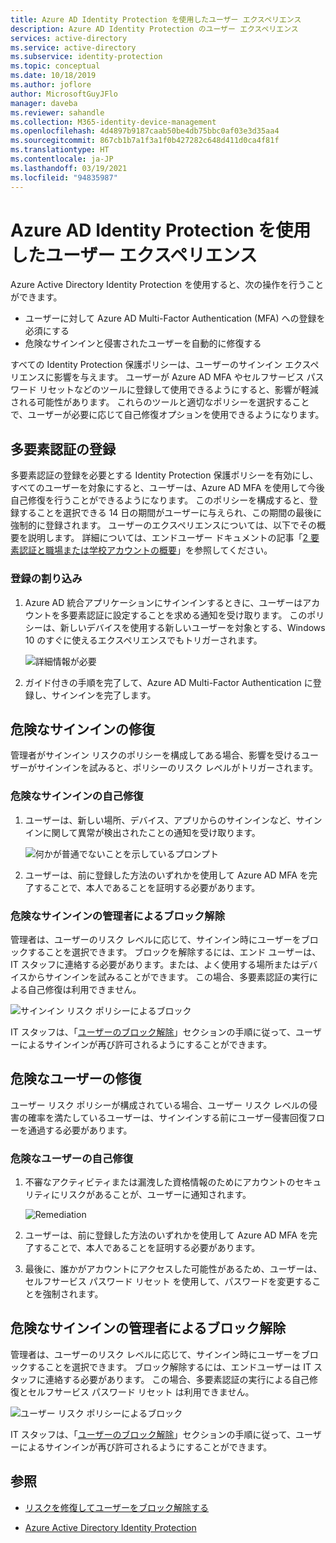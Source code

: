 ```yaml
---
title: Azure AD Identity Protection を使用したユーザー エクスペリエンス
description: Azure AD Identity Protection のユーザー エクスペリエンス
services: active-directory
ms.service: active-directory
ms.subservice: identity-protection
ms.topic: conceptual
ms.date: 10/18/2019
ms.author: joflore
author: MicrosoftGuyJFlo
manager: daveba
ms.reviewer: sahandle
ms.collection: M365-identity-device-management
ms.openlocfilehash: 4d4897b9187caab50be4db75bbc0af03e3d35aa4
ms.sourcegitcommit: 867cb1b7a1f3a1f0b427282c648d411d0ca4f81f
ms.translationtype: HT
ms.contentlocale: ja-JP
ms.lasthandoff: 03/19/2021
ms.locfileid: "94835987"
---
```

# <a name="user-experiences-with-azure-ad-identity-protection"></a>Azure AD Identity Protection を使用したユーザー エクスペリエンス

Azure Active Directory Identity Protection を使用すると、次の操作を行うことができます。

* ユーザーに対して Azure AD Multi-Factor Authentication (MFA) への登録を必須にする
* 危険なサインインと侵害されたユーザーを自動的に修復する

すべての Identity Protection 保護ポリシーは、ユーザーのサインイン エクスペリエンスに影響を与えます。 ユーザーが Azure AD MFA やセルフサービス パスワード リセットなどのツールに登録して使用できるようにすると、影響が軽減される可能性があります。 これらのツールと適切なポリシーを選択することで、ユーザーが必要に応じて自己修復オプションを使用できるようになります。

## <a name="multi-factor-authentication-registration"></a>多要素認証の登録

多要素認証の登録を必要とする Identity Protection 保護ポリシーを有効にし、すべてのユーザーを対象にすると、ユーザーは、Azure AD MFA を使用して今後自己修復を行うことができるようになります。 このポリシーを構成すると、登録することを選択できる 14 日の期間がユーザーに与えられ、この期間の最後に強制的に登録されます。 ユーザーのエクスペリエンスについては、以下でその概要を説明します。 詳細については、エンドユーザー ドキュメントの記事「[2 要素認証と職場または学校アカウントの概要](../user-help/multi-factor-authentication-end-user-first-time.md)」を参照してください。

### <a name="registration-interrupt"></a>登録の割り込み

1. Azure AD 統合アプリケーションにサインインするときに、ユーザーはアカウントを多要素認証に設定することを求める通知を受け取ります。 このポリシーは、新しいデバイスを使用する新しいユーザーを対象とする、Windows 10 のすぐに使えるエクスペリエンスでもトリガーされます。
   
    ![詳細情報が必要](./media/concept-identity-protection-user-experience/identity-protection-experience-more-info-mfa.png)

1. ガイド付きの手順を完了して、Azure AD Multi-Factor Authentication に登録し、サインインを完了します。

## <a name="risky-sign-in-remediation"></a>危険なサインインの修復

管理者がサインイン リスクのポリシーを構成してある場合、影響を受けるユーザーがサインインを試みると、ポリシーのリスク レベルがトリガーされます。 

### <a name="risky-sign-in-self-remediation"></a>危険なサインインの自己修復

1. ユーザーは、新しい場所、デバイス、アプリからのサインインなど、サインインに関して異常が検出されたことの通知を受け取ります。
   
    ![何かが普通でないことを示しているプロンプト](./media/concept-identity-protection-user-experience/120.png)

1. ユーザーは、前に登録した方法のいずれかを使用して Azure AD MFA を完了することで、本人であることを証明する必要があります。 

### <a name="risky-sign-in-administrator-unblock"></a>危険なサインインの管理者によるブロック解除

管理者は、ユーザーのリスク レベルに応じて、サインイン時にユーザーをブロックすることを選択できます。 ブロックを解除するには、エンド ユーザーは、IT スタッフに連絡する必要があります。または、よく使用する場所またはデバイスからサインインを試みることができます。 この場合、多要素認証の実行による自己修復は利用できません。

![サインイン リスク ポリシーによるブロック](./media/concept-identity-protection-user-experience/200.png)

IT スタッフは、「[ユーザーのブロック解除](howto-identity-protection-remediate-unblock.md#unblocking-based-on-sign-in-risk)」セクションの手順に従って、ユーザーによるサインインが再び許可されるようにすることができます。

## <a name="risky-user-remediation"></a>危険なユーザーの修復

ユーザー リスク ポリシーが構成されている場合、ユーザー リスク レベルの侵害の確率を満たしているユーザーは、サインインする前にユーザー侵害回復フローを通過する必要があります。 

### <a name="risky-user-self-remediation"></a>危険なユーザーの自己修復

1. 不審なアクティビティまたは漏洩した資格情報のためにアカウントのセキュリティにリスクがあることが、ユーザーに通知されます。
   
    ![Remediation](./media/concept-identity-protection-user-experience/101.png)

1. ユーザーは、前に登録した方法のいずれかを使用して Azure AD MFA を完了することで、本人であることを証明する必要があります。 
1. 最後に、誰かがアカウントにアクセスした可能性があるため、ユーザーは、セルフサービス パスワード リセット を使用して、パスワードを変更することを強制されます。

## <a name="risky-sign-in-administrator-unblock"></a>危険なサインインの管理者によるブロック解除

管理者は、ユーザーのリスク レベルに応じて、サインイン時にユーザーをブロックすることを選択できます。 ブロック解除するには、エンドユーザーは IT スタッフに連絡する必要があります。 この場合、多要素認証の実行による自己修復とセルフサービス パスワード リセット は利用できません。

![ユーザー リスク ポリシーによるブロック](./media/concept-identity-protection-user-experience/104.png)

IT スタッフは、「[ユーザーのブロック解除](howto-identity-protection-remediate-unblock.md#unblocking-based-on-user-risk)」セクションの手順に従って、ユーザーによるサインインが再び許可されるようにすることができます。

## <a name="see-also"></a>参照

- [リスクを修復してユーザーをブロック解除する](howto-identity-protection-remediate-unblock.md)

- [Azure Active Directory Identity Protection](./overview-identity-protection.md)